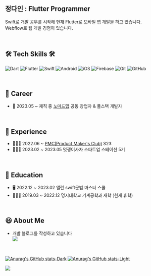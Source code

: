 ## 정다인 : Flutter Programmer
Swift로 개발 공부를 시작해 현재 Flutter로 모바일 앱 개발을 하고 있습니다.<br>
Webflow로 웹 개발 경험이 있습니다.

<br>

## 🛠️ Tech Skills 🛠️
![Dart](https://img.shields.io/badge/Dart-0175C2?style=flat-square&logo=Dart&logoColor=white) 
![Flutter](https://img.shields.io/badge/Flutter-53B7F7?style=flat-square&logo=Flutter&logoColor=white) 
![Swift](https://img.shields.io/badge/Swift-FA7343?style=flat-square&logo=Swift&logoColor=white)
![Android](https://img.shields.io/badge/Android-3DDC84?style=flat-square&logo=Android&logoColor=white)
![iOS](https://img.shields.io/badge/iOS-222222?style=flat-square&logo=Apple&logoColor=white)
![Firebase](https://img.shields.io/badge/Firebase-2C394B?style=flat-square&logo=Firebase&logoColor=FFCA28)
![Git](https://img.shields.io/badge/Git-F05032?style=flat-square&logo=Git&logoColor=white) 
![GitHub](https://img.shields.io/badge/GitHub-181717?style=flat-square&logo=GitHub&logoColor=white)

<br>

## 🚴 Career
- 🏢 2023.05 ~ 재직 중 [노마드맵](https://nomadmap.co.kr) 공동 창업자 & 풀스택 개발자
  
<br>

## 🙋 Experience
- 👨‍👦‍👦 2022.06 ~ [PMC(Product Maker's Club)](https://disquiet.io/team/pmc-s23) S23
- 👨‍👦‍👦 2023.02 ~ 2023.05 멋쟁이사자 스타트업 스테이션 5기
  
<br>

## 📝 Education
- 🖥 2022.12 ~ 2023.02 앨런 swift문법 마스터 스쿨
- 👨🏻‍🎓 2019.03 ~ 2022.12 명지대학교 기계공학과 재학 (현재 휴학)
   
<br>

## 😃 About Me
- 개발 블로그를 작성하고 있습니다<br>
<a href="https://daino.tistory.com/"><img src="https://img.shields.io/badge/Tech%20Blog-11B48A?style=flat-square&logo=Vimeo&logoColor=white&link=https://daino.tistory.com/"/></a>

<br>

[![Anurag's GitHub stats-Dark](https://github-readme-stats.vercel.app/api?username=DainoJung&show_icons=true&theme=dark#gh-dark-mode-only)](https://github.com/anuraghazra/github-readme-stats#gh-dark-mode-only)
[![Anurag's GitHub stats-Light](https://github-readme-stats.vercel.app/api?username=DainoJung&show_icons=true&theme=default#gh-light-mode-only)](https://github.com/anuraghazra/github-readme-stats#gh-light-mode-only)   

<a href="https://hits.seeyoufarm.com"><img src="https://hits.seeyoufarm.com/api/count/incr/badge.svg?url=https%3A%2F%2Fgithub.com%2Fworldwideinfluencepeople&count_bg=%2379C83D&title_bg=%23555555&icon=&icon_color=%23E7E7E7&title=hits&edge_flat=false"/></a>
